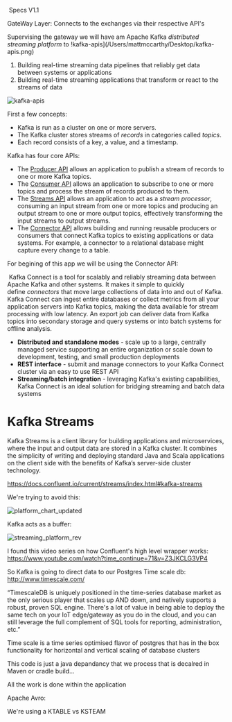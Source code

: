 ​						Specs V1.1

GateWay Layer: Connects to the exchanges via their respective API's 

Supervising the gateway we will have am Apache Kafka *distributed streaming platform* to !kafka-apis](/Users/mattmccarthy/Desktop/kafka-apis.png)

1. Building real-time streaming data pipelines that reliably get data between systems or applications
2. Building real-time streaming applications that transform or react to the streams of data

![kafka-apis](/Users/mattmccarthy/Desktop/kafka-apis.png)

First a few concepts:

- Kafka is run as a cluster on one or more servers.
- The Kafka cluster stores streams of *records* in categories called *topics*.
- Each record consists of a key, a value, and a timestamp.

Kafka has four core APIs:

- The [Producer API](https://kafka.apache.org/documentation.html#producerapi) allows an application to publish a stream of records to one or more Kafka topics.
- The [Consumer API](https://kafka.apache.org/documentation.html#consumerapi) allows an application to subscribe to one or more topics and process the stream of records produced to them.
- The [Streams API](https://kafka.apache.org/documentation/streams) allows an application to act as a *stream processor*, consuming an input stream from one or more topics and producing an output stream to one or more output topics, effectively transforming the input streams to output streams.
- The [Connector API](https://kafka.apache.org/documentation.html#connect) allows building and running reusable producers or consumers that connect Kafka topics to existing applications or data systems. For example, a connector to a relational database might capture every change to a table.





For begining of this app we will be using the Connector API:

​	Kafka Connect is a tool for scalably and reliably streaming data between Apache Kafka and other systems. It makes it simple to quickly define *connectors* that move large collections of data into and out of Kafka. Kafka Connect can ingest entire databases or collect metrics from all your application servers into Kafka topics, making the data available for stream processing with low latency. An export job can deliver data from Kafka topics into secondary storage and query systems or into batch systems for offline analysis.

- **Distributed and standalone modes** - scale up to a large, centrally managed service supporting an entire organization or scale down to development, testing, and small production deployments
- **REST interface** - submit and manage connectors to your Kafka Connect cluster via an easy to use REST API
- **Streaming/batch integration** - leveraging Kafka's existing capabilities, Kafka Connect is an ideal solution for bridging streaming and batch data systems

# Kafka Streams

Kafka Streams is a client library for building applications and microservices, where the input and output data are stored in a Kafka cluster. It combines the simplicity of writing and deploying standard Java and Scala applications on the client side with the benefits of Kafka’s server-side cluster technology.

https://docs.confluent.io/current/streams/index.html#kafka-streams



We're trying to avoid this: 

![platform_chart_updated](/Users/mattmccarthy/Desktop/platform_chart_updated.png)





Kafka acts as a buffer:

![streaming_platform_rev](/Users/mattmccarthy/Desktop/streaming_platform_rev.png)

I found this video series on how Confluent's high level wrapper works: https://www.youtube.com/watch?time_continue=71&v=Z3JKCLG3VP4



So Kafka is going to direct data to our Postgres Time scale db: http://www.timescale.com/

“TimescaleDB is uniquely positioned in the time-series database market as the only serious player that scales up AND down, and natively supports a robust, proven SQL engine. There's a lot of value in being able to deploy the same tech on your IoT edge/gateway as you do in the cloud, and you can still leverage the full complement of SQL tools for reporting, administration, etc.”

Time scale is a time series optimised flavor of postgres that has in the box functionality for horizontal and vertical scaling of database clusters



This code is just a java depandancy that we process that is decalred in Maven or cradle build...

All the work is done within the application 



Apache Avro:



We're using a KTABLE vs KSTEAM 

